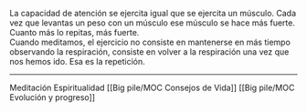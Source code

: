 La capacidad de atención se ejercita igual que se ejercita un músculo. Cada vez que levantas un peso con un músculo ese músculo se hace más fuerte. Cuanto más lo repitas, más fuerte.  
Cuando meditamos, el ejercicio no consiste en mantenerse en más tiempo observando la respiración, consiste en volver a la respiración  una vez que nos hemos ido. Esa es la repetición.

---
Meditación Espiritualidad [[Big pile/MOC Consejos de Vida]]
[[Big pile/MOC Evolución y progreso]]
